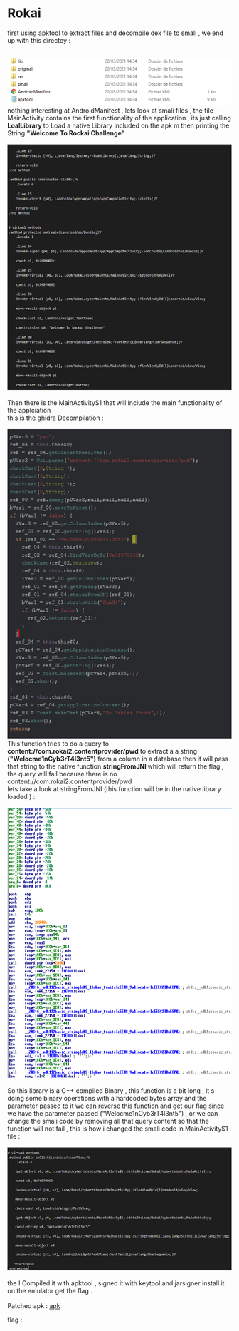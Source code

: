 # Rokai

first using apktool to extract files and decompile dex file to smali , we end up with this directoy : 

<br/>
<img src="apkoutput.PNG"/> 
<br/> 
nothing interesting at AndroidManifest  , lets look at smali files , the file MainActivity contains the first functionality of the application , its just calling <b> LoalLibrary </b> to Load a native Library included on the apk m then printing the String <b> "Welcome To Rockai Challenge" </b>
<br/>
<br/>
<img src="mainactivity.PNG"/>
<br/>
<br/>
Then there is the MainActivity$1 that will include the main functionality of the applciation <br/>
this is the ghidra Decompilation  : <br/><br/>
<img src="ghidraoutput.PNG"/>
<br/>
This function tries to do a query to <b>content://com.rokai2.contentprovider/pwd</b>  to extract a a string <b>("Welocme1nCyb3rT4l3nt5")</b> from a column in a database then it will pass that string to the native function <b> stringFromJNI </b>  which will return the flag , the query will fail because there is no content://com.rokai2.contentprovider/pwd
<br/> lets take a look at stringFromJNI (this function will be in the native library loaded ) : <br/><br/>
<img src="idaoutputt.PNG"/>
<br/><br/>
So this library is a C++ compiled Binary , this function is a bit  long , it s doing some binary operations with a hardcoded bytes array and the parameter passed to it  we can reverse this function and get our flag since we have the parameter passed ("Welocme1nCyb3rT4l3nt5") , or we can change the smali code by removing all that query content so that the function will not fail , this is how i changed the smali code in MainActivity$1 file : <br/> <br/>
<img src="finalsmali.PNG"/> <br/> <br/>
the I Compiled it with apktool , signed it with keytool and jarsigner install it on the emulator get the flag .<br/><br/>
Patched apk : <a href="patched.apk"> apk </a> 

flag : <br/><br/>

<img href="flag.PNG"> 
